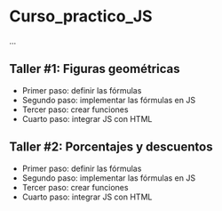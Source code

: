 # Curso_practico_JS

...

## Taller #1: Figuras geométricas

- Primer paso: definir las fórmulas
- Segundo paso: implementar las fórmulas en JS
- Tercer paso:  crear funciones
- Cuarto paso: integrar JS con HTML

## Taller #2: Porcentajes y descuentos

- Primer paso: definir las fórmulas
- Segundo paso: implementar las fórmulas en JS
- Tercer paso:  crear funciones
- Cuarto paso: integrar JS con HTML